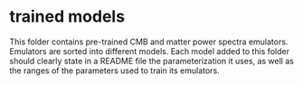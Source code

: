 # trained models

This folder contains pre-trained CMB and matter power spectra emulators.
Emulators are sorted into different models. Each model added to this folder should clearly state in a README file the parameterization it uses, as well as the ranges of the parameters used to train its emulators.
